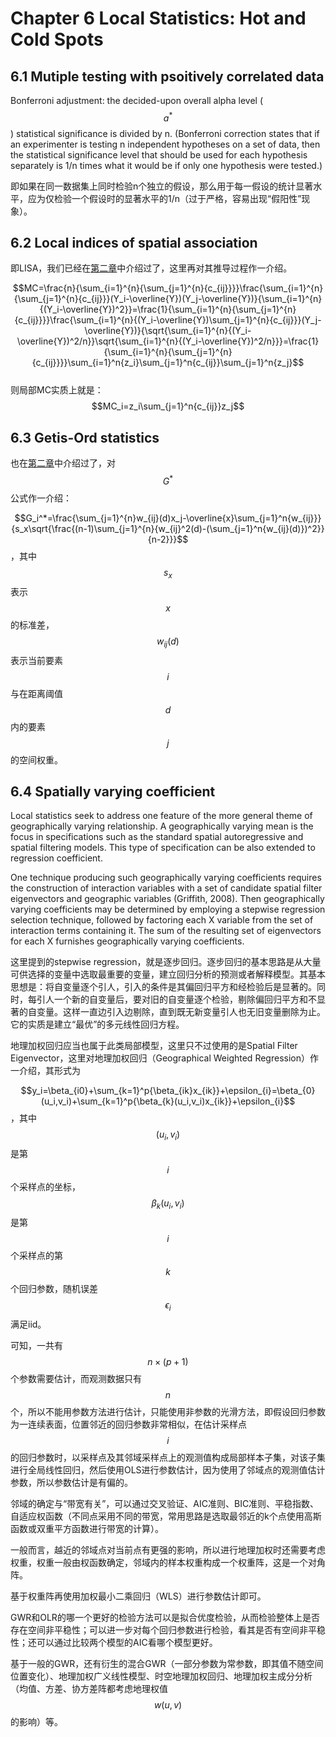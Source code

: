 # Chapter 6 Local Statistics: Hot and Cold Spots

## 6.1 Mutiple testing with psoitively correlated data

Bonferroni adjustment: the decided-upon overall alpha level ($$a^*$$) statistical significance is divided by n. (Bonferroni correction states that if an experimenter is testing n independent hypotheses on a set of data, then the statistical significance level that should be used for each hypothesis separately is 1/n times what it would be if only one hypothesis were tested.)

即如果在同一数据集上同时检验n个独立的假设，那么用于每一假设的统计显著水平，应为仅检验一个假设时的显著水平的1/n（过于严格，容易出现“假阳性”现象）。

## 6.2 Local indices of spatial association

即LISA，我们已经在[第二章](./02_SpatialAutocorrelation.md)中介绍过了，这里再对其推导过程作一介绍。

$$MC=\frac{n}{\sum_{i=1}^{n}{\sum_{j=1}^{n}{c_{ij}}}}\frac{\sum_{i=1}^{n}{\sum_{j=1}^{n}{c_{ij}}}(Y_i-\overline{Y})(Y_j-\overline{Y})}{\sum_{i=1}^{n}{(Y_i-\overline{Y})^2}}=\frac{1}{\sum_{i=1}^{n}{\sum_{j=1}^{n}{c_{ij}}}}\frac{\sum_{i=1}^{n}{(Y_i-\overline{Y})\sum_{j=1}^{n}{c_{ij}}}(Y_j-\overline{Y})}{\sqrt{\sum_{i=1}^{n}{(Y_i-\overline{Y})^2/n}}\sqrt{\sum_{i=1}^{n}{(Y_i-\overline{Y})^2/n}}}=\frac{1}{\sum_{i=1}^{n}{\sum_{j=1}^{n}{c_{ij}}}}\sum_{i=1}^n{z_i}\sum_{j=1}^n{c_{ij}}\sum_{j=1}^n{z_j}$$<br>
则局部MC实质上就是：
$$MC_i=z_i\sum_{j=1}^n{c_{ij}}z_j$$

## 6.3 Getis-Ord statistics

也在[第二章](./02_SpatialAutocorrelation.md)中介绍过了，对$$G^*$$公式作一介绍：

$$G_i^*=\frac{\sum_{j=1}^{n}w_{ij}(d)x_j-\overline{x}\sum_{j=1}^n{w_{ij}}}{s_x\sqrt{\frac{(n-1)\sum_{j=1}^{n}{w_{ij}^2(d)-(\sum_{j=1}^n{w_{ij}(d)})^2}}{n-2}}}$$，其中$$s_x$$表示$$x$$的标准差，$$w_{ij}(d)$$表示当前要素$$i$$与在距离阈值$$d$$内的要素$$j$$的空间权重。

## 6.4 Spatially varying coefficient

Local statistics seek to address one feature of the more general theme of geographically varying relationship. A geographically varying mean is the focus in specifications such as the standard spatial autoregressive and spatial filtering models. This type of specification can be also extended to regression coefficient.

One technique producing such geographically varying coefficients requires the construction of interaction variables with a set of candidate spatial filter eigenvectors and geographic variables (Griffith, 2008). Then geographically varying coefficients may be determined by employing a stepwise regression selection technique, followed by factoring each X variable from the set of interaction terms containing it. The sum of the resulting set of eigenvectors for each X furnishes geographically varying coefficients.

这里提到的stepwise regression，就是逐步回归。逐步回归的基本思路是从大量可供选择的变量中选取最重要的变量，建立回归分析的预测或者解释模型。其基本思想是：将自变量逐个引人，引入的条件是其偏回归平方和经检验后是显著的。同时，每引人一个新的自变量后，要对旧的自变量逐个检验，剔除偏回归平方和不显著的自变量。这样一直边引入边剔除，直到既无新变量引人也无旧变量删除为止。它的实质是建立“最优”的多元线性回归方程。

地理加权回归应当也属于此类局部模型，这里只不过使用的是Spatial Filter Eigenvector，这里对地理加权回归（Geographical Weighted Regression）作一介绍，其形式为

$$y_i=\beta_{i0}+\sum_{k=1}^p{\beta_{ik}x_{ik}}+\epsilon_{i}=\beta_{0}(u_i,v_i)+\sum_{k=1}^p{\beta_{k}(u_i,v_i)x_{ik}}+\epsilon_{i}$$，其中$$(u_i,v_i)$$是第$$i$$个采样点的坐标，$$\beta_{k}(u_i,v_i)$$是第$$i$$个采样点的第$$k$$个回归参数，随机误差$$\epsilon_{i}$$满足iid。

可知，一共有$$n\times(p+1)$$个参数需要估计，而观测数据只有$$n$$个，所以不能用参数方法进行估计，只能使用非参数的光滑方法，即假设回归参数为一连续表面，位置邻近的回归参数非常相似，在估计采样点$$i$$的回归参数时，以采样点及其邻域采样点上的观测值构成局部样本子集，对该子集进行全局线性回归，然后使用OLS进行参数估计，因为使用了邻域点的观测值估计参数，所以参数估计是有偏的。

邻域的确定与“带宽有关”，可以通过交叉验证、AIC准则、BIC准则、平稳指数、自适应权函数（不同点采用不同的带宽，常用思路是选取最邻近的k个点使用高斯函数或双重平方函数进行带宽的计算）。

一般而言，越近的邻域点对当前点有更强的影响，所以进行地理加权时还需要考虑权重，权重一般由权函数确定，邻域内的样本权重构成一个权重阵，这是一个对角阵。

基于权重阵再使用加权最小二乘回归（WLS）进行参数估计即可。

GWR和OLR的哪一个更好的检验方法可以是拟合优度检验，从而检验整体上是否存在空间非平稳性；可以进一步对每个回归参数进行检验，看其是否有空间非平稳性；还可以通过比较两个模型的AIC看哪个模型更好。

基于一般的GWR，还有衍生的混合GWR（一部分参数为常参数，即其值不随空间位置变化）、地理加权广义线性模型、时空地理加权回归、地理加权主成分分析（均值、方差、协方差阵都考虑地理权值$$w(u,v)$$的影响）等。

